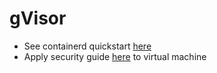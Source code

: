# gVisor
* See containerd quickstart [here](https://gvisor.dev/docs/user_guide/containerd/quick_start/)
* Apply security guide [here](https://gvisor.dev/docs/architecture_guide/intro/) to virtual machine